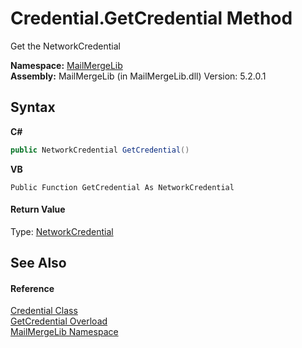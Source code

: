 # Credential.GetCredential Method 
 

Get the NetworkCredential

**Namespace:**&nbsp;<a href="31c6ebbe-d683-7561-7308-5a5ee1f76bf5">MailMergeLib</a><br />**Assembly:**&nbsp;MailMergeLib (in MailMergeLib.dll) Version: 5.2.0.1

## Syntax

**C#**<br />
``` C#
public NetworkCredential GetCredential()
```

**VB**<br />
``` VB
Public Function GetCredential As NetworkCredential
```


#### Return Value
Type: <a href="http://msdn2.microsoft.com/en-us/library/49xzzhb4" target="_blank">NetworkCredential</a><br />

## See Also


#### Reference
<a href="e9393769-a87a-d6f9-d042-9fcb097d5a9a">Credential Class</a><br /><a href="12d0555d-443f-f6fb-7703-03b8e64b560e">GetCredential Overload</a><br /><a href="31c6ebbe-d683-7561-7308-5a5ee1f76bf5">MailMergeLib Namespace</a><br />